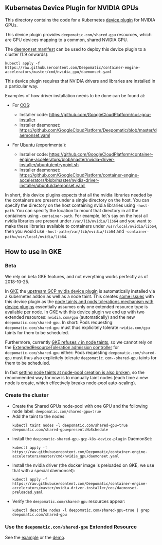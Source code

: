 Kubernetes Device Plugin for NVIDIA GPUs
----------------------------------------

This directory contains the code for a Kubernetes [device plugin](https://kubernetes.io/docs/concepts/cluster-administration/device-plugins/) for NVIDIA GPUs.

This device plugin provides `deepomatic.com/shared-gpu` resources, which are GPU devices mapping to a common, shared NVIDIA GPU.

The [daemonset manifest](daemonset.yaml) can be used to deploy this device plugin to a cluster (1.9 onwards):
```shell
kubectl apply -f https://raw.githubusercontent.com/Deepomatic/container-engine-accelerators/master/cmd/nvidia_gpu/daemonset.yaml
```

This device plugin requires that NVIDIA drivers and libraries are installed in a particular way.

Examples of how driver installation needs to be done can be found at:
- For [COS](https://cloud.google.com/container-optimized-os/):
  - Installer code: https://github.com/GoogleCloudPlatform/cos-gpu-installer
  - Installer daemonset: https://github.com/GoogleCloudPlatform/Deepomatic/blob/master/daemonset.yaml

- For [Ubuntu](https://cloud.google.com/kubernetes-engine/docs/concepts/node-images#ubuntu) (experimental):
  - Installer code: https://github.com/GoogleCloudPlatform/container-engine-accelerators/blob/master/nvidia-driver-installer/ubuntu/entrypoint.sh
  - Installer daemonset: https://github.com/GoogleCloudPlatform/container-engine-accelerators/blob/master/nvidia-driver-installer/ubuntu/daemonset.yaml

In short, this device plugins expects that all the nvidia libraries needed by the containers are present under a single directory on the host. You can specify the directory on the host containing nvidia libraries using `-host-path`. You can specify the location to mount that directory in all the containers using `-container-path`. For example, let's say on the host all nvidia libraries are present under `/var/lib/nvidia/lib64` and you want to make these libraries available to containers under `/usr/local/nvidia/lib64`, then you would use `-host-path=/var/lib/nvidia/lib64` and `-container-path=/usr/local/nvidia/lib64`.


## How to use in GKE

### Beta
We rely on beta GKE features, and not everything works perfectly as of 2018-10-25.

In [GKE](https://cloud.google.com/kubernetes-engine/) the [upstream GCP nvidia device plugin](https://github.com/GoogleCloudPlatform/container-engine-accelerators) is automatically installed via a kubernetes addon as well as a node taint.
This creates [some issues](https://issuetracker.google.com/issues/74386472#comment9) with this device plugin as the [node taints and pods tolerations mechanism with device plugins](https://notes.mindprince.in/2017/12/17/dedicated-node-pools-and-ExtendedResourceToleration-admission-controller.html) essentially assumes only one extended resource type is available per node.
In GKE with this device plugin we end up with two extended resources: `nvidia.com/gpu` (automatically) and the new `deepomatic.com/shared-gpu`.
In short: Pods requesting `deepomatic.com/shared-gpu` must thus explicitely tolerate `nvidia.com/gpu` taints for them to be scheduled.

Furthermore, currently [GKE refuses `/` in node taints](https://issuetracker.google.com/issues/118393036), so we cannot rely on the [ExtendedResourceToleration admission controller](https://notes.mindprince.in/2017/12/17/dedicated-node-pools-and-ExtendedResourceToleration-admission-controller.html) for `deepomatic.com/shared-gpu` either:
Pods requesting `deepomatic.com/shared-gpu` must thus also explicitely tolerate `deepomatic.com--shared-gpu` taints for them to be scheduled.

In fact [setting node taints at node-pool creation is also broken](https://issuetracker.google.com/issues/116842165), so the recommended way for now is to manually taint nodes (each time a new node is create, which effectively breaks node-pool auto-scaling).

### Create the cluster
- Create the Shared GPUs node-pool with one GPU and the following node label: `deepomatic.com/shared-gpu=true`
- Add the taint to the nodes:
  ```shell
  kubectl taint nodes -l deepomatic.com/shared-gpu=true deepomatic.com/shared-gpu=present:NoSchedule
  ```
- Install the `deepomatic-shared-gpu-gcp-k8s-device-plugin` DaemonSet:
  ```shell
  kubectl apply -f https://raw.githubusercontent.com/Deepomatic/container-engine-accelerators/master/cmd/nvidia_gpu/daemonset.yaml
  ```
- Install the nvidia driver (the docker image is preloaded on GKE, we use that with a special daemonset):
  ```shell
  kubectl apply -f https://raw.githubusercontent.com/Deepomatic/container-engine-accelerators/master/nvidia-driver-installer/cos/daemonset-preloaded.yaml
  ```
- Verify the `deepomatic.com/shared-gpu` resources appear:
  ```
  kubectl describe nodes -l deepomatic.com/shared-gpu=true | grep deepomatic.com/shared-gpu
  ```

### Use the `deepomatic.com/shared-gpu` Extended Resource
See the [example](../../example/README.md) or the [demo](../../demo/).
